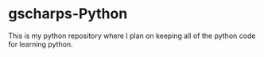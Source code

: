 # gscharps-Python
This is my python repository where I plan on keeping all of the python code for learning python. 
